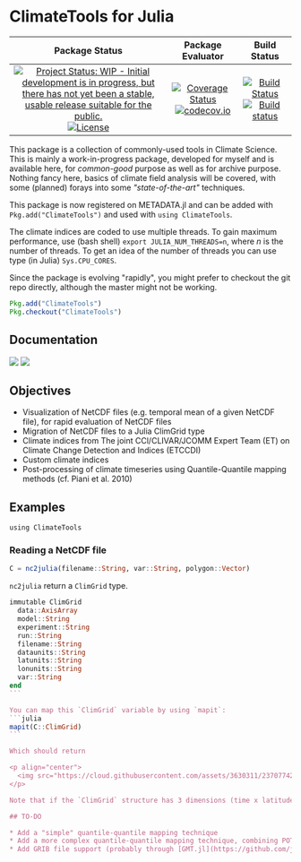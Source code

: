 # ClimateTools for Julia

| **Package Status** | **Package Evaluator** | **Build Status**  |
|:------------------:|:---------------------:|:-----------------:|
| [![Project Status: WIP - Initial development is in progress, but there has not yet been a stable, usable release suitable for the public.](http://www.repostatus.org/badges/latest/wip.svg)](http://www.repostatus.org/#wip) [![License](http://img.shields.io/badge/license-MIT-brightgreen.svg?style=flat)](LICENSE.md) | [![Coverage Status](https://coveralls.io/repos/github/Balinus/ClimateTools.jl/badge.svg?branch=master)](https://coveralls.io/github/Balinus/ClimateTools.jl?branch=master) [![codecov.io](http://codecov.io/github/Balinus/ClimateTools.jl/coverage.svg?branch=master)](http://codecov.io/github/Balinus/ClimateTools.jl?branch=master) | [![Build Status](https://travis-ci.org/Balinus/ClimateTools.jl.svg?branch=master)](https://travis-ci.org/Balinus/ClimateTools.jl) [![Build status](https://ci.appveyor.com/api/projects/status/90lpp8k6430766vx?svg=true)](https://ci.appveyor.com/project/Balinus/climatetools-jl) |


This package is a collection of commonly-used tools in Climate Science. This is mainly a work-in-progress package, developed for myself and is available here, for _common-good_ purpose as well as for archive purpose. Nothing fancy here, basics of climate field analysis will be covered, with some (planned) forays into some _"state-of-the-art"_ techniques.

This package is now registered on METADATA.jl and can be added with `Pkg.add("ClimateTools")` and used with `using ClimateTools`.

The climate indices are coded to use multiple threads. To gain maximum performance, use (bash shell) `export JULIA_NUM_THREADS=n`, where _n_ is the number of threads. To get an idea of the number of threads you can use type (in Julia) `Sys.CPU_CORES`.

Since the package is evolving "rapidly", you might prefer to checkout the git repo directly, although the master might not be working.

```julia
Pkg.add("ClimateTools")
Pkg.checkout("ClimateTools")
```

## Documentation

[![](https://img.shields.io/badge/docs-stable-blue.svg)](https://balinus.github.io/ClimateTools.jl/stable)
[![](https://img.shields.io/badge/docs-latest-blue.svg)](https://balinus.github.io/ClimateTools.jl/latest)

## Objectives

* Visualization of NetCDF files (e.g. temporal mean of a given NetCDF file), for rapid evaluation of NetCDF files
* Migration of NetCDF files to a Julia ClimGrid type
* Climate indices from The joint CCl/CLIVAR/JCOMM Expert Team (ET) on Climate Change Detection and Indices (ETCCDI)
* Custom climate indices
* Post-processing of climate timeseries using Quantile-Quantile mapping methods (cf. Piani et al. 2010)

## Examples

`using ClimateTools`

### Reading a NetCDF file
```julia
C = nc2julia(filename::String, var::String, polygon::Vector)
```

`nc2julia` return a `ClimGrid` type.

````julia
immutable ClimGrid
  data::AxisArray
  model::String
  experiment::String
  run::String
  filename::String
  dataunits::String
  latunits::String
  lonunits::String
  var::String
end
```

You can map this `ClimGrid` variable by using `mapit`:
```julia
mapit(C::ClimGrid)
```

Which should return

<p align="center">
  <img src="https://cloud.githubusercontent.com/assets/3630311/23707742/6dec18ec-03e1-11e7-90cf-0ebfd5633083.png?raw=true" alt="Precipitation example"/>
</p>

Note that if the `ClimGrid` structure has 3 dimensions (time x latitude x longitude) the `mapit` function makes a time-average.

## TO-DO

* Add a "simple" quantile-quantile mapping technique
* Add a more complex quantile-quantile mapping technique, combining POT and quantile-quantile standard technique
* Add GRIB file support (probably through [GMT.jl](https://github.com/joa-quim/GMT.jl))
